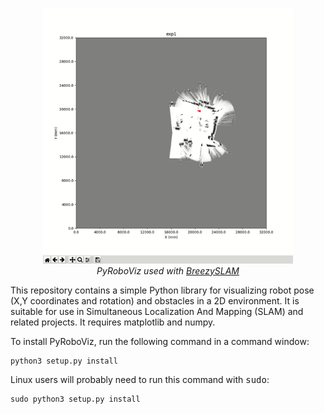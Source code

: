 <p align="center"> 
<img src="roboviz.gif" width=400> 
<br>
<i>PyRoboViz used with <a href="https://github.com/simondlevy/BreezySLAM">BreezySLAM</a></i>
</p>

This repository contains a simple Python library for visualizing robot pose (X,Y coordinates and
rotation) and obstacles in a 2D environment.  It is suitable for use in
Simultaneous Localization And Mapping (SLAM) and related projects.  It requires
matplotlib and numpy. 

To install PyRoboViz, run the following command in a command window:

```
python3 setup.py install
```

Linux users will probably need to run this command with <tt>sudo</tt>:

```
sudo python3 setup.py install
```




